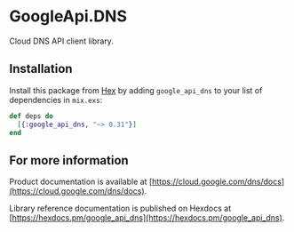 # GoogleApi.DNS

Cloud DNS API client library.



## Installation

Install this package from [Hex](https://hex.pm) by adding
`google_api_dns` to your list of dependencies in `mix.exs`:

```elixir
def deps do
  [{:google_api_dns, "~> 0.31"}]
end
```

## For more information

Product documentation is available at [https://cloud.google.com/dns/docs](https://cloud.google.com/dns/docs).

Library reference documentation is published on Hexdocs at
[https://hexdocs.pm/google_api_dns](https://hexdocs.pm/google_api_dns).
